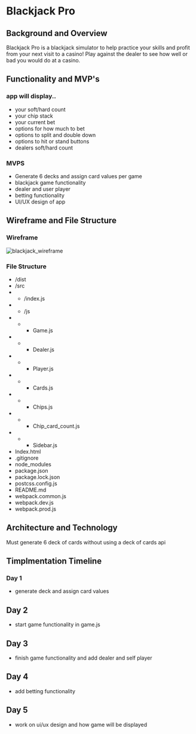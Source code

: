 # Blackjack Pro

## Background and Overview
Blackjack Pro is a blackjack simulator to help practice your skills and profit from your next visit to a casino! 
Play against the dealer to see how well or bad you would do at a casino. 

## Functionality and MVP's
### app will display..
* your soft/hard count 
* your chip stack
* your current bet 
* options for how much to bet
* options to split and double down
* options to hit or stand buttons 
* dealers soft/hard count
### MVPS
* Generate 6 decks and assign card values per game 
* blackjack game functionality
* dealer and user player
* betting functionality
* UI/UX design of app 

## Wireframe and File Structure 

### Wireframe
![blackjack_wireframe](https://user-images.githubusercontent.com/76585985/113590703-f5076100-9600-11eb-9924-e171849834a7.png)

### File Structure
* /dist 
* /src
* * /index.js
* * /js
* * * Game.js
* * * Dealer.js 
* * * Player.js
* * * Cards.js
* * * Chips.js
* * * Chip_card_count.js
* * * Sidebar.js 
* Index.html
* .gitignore
* node_modules
* package.json
* package.lock.json
* postcss.config.js
* README.md
* webpack.common.js
* webpack.dev.js
* webpack.prod.js

## Architecture and Technology
Must generate 6 deck of cards without using a deck of cards api

## Timplmentation Timeline
### Day 1 
* generate deck and assign card values 

## Day 2 
* start game functionality in game.js 

## Day 3 
* finish game functionality and add dealer and self player 

## Day 4 
* add betting functionality 

## Day 5 
* work on ui/ux design and how game will be displayed 


